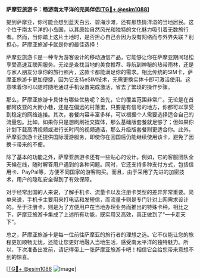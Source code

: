 **萨摩亚旅游卡：畅游南太平洋的完美伴侣[[TG💪+ @esim1088](https://t.me/s/esim1088)]**

提到萨摩亚，你可能会想到蓝天白云、碧海沙滩，还有那热情洋溢的当地居民。这个位于南太平洋的小岛国，以其原始自然风光和独特的文化魅力吸引着无数旅行者。然而，当你踏上这片土地时，是否担心自己会因为没有网络而与外界失联？别担心，萨摩亚旅游卡就是你的最佳选择！

萨摩亚旅游卡是一种专为游客设计的移动通信产品，它能够让你在萨摩亚期间轻松享受高速互联网服务。无论是查找当地的美食推荐、导航到神秘的热带雨林，还是与家人朋友分享你的旅行照片，这款卡都能满足你的需求。相比传统的SIM卡，萨摩亚旅游卡更加便捷，因为它支持eSIM技术，无需更换实体卡即可激活使用。这意味着你可以随时随地通过手机设置完成激活，省去了繁琐的操作步骤。

那么，萨摩亚旅游卡具体有哪些优势呢？首先，它的覆盖范围非常广。无论是在首都阿皮亚的大街小巷，还是在偏远的村落里，只要是有信号的地方，你都可以享受到稳定的网络连接。其次，套餐内容丰富多样，可以根据个人需要选择适合自己的流量包。比如，如果你只是想刷刷社交媒体，那么基础版套餐就足够了；但如果你计划下载高清视频或进行长时间的视频通话，那么升级版套餐则更适合你。此外，萨摩亚旅游卡还提供国际漫游服务，即使你在回国后仍能继续使用该卡，避免了因换卡带来的不便。

除了基本的功能之外，萨摩亚旅游卡还有一些贴心的设计。例如，它的客服团队全天候在线，随时解答用户遇到的各种问题。同时，它还支持多种支付方式，包括信用卡、PayPal等，方便不同国家的游客购买。而且，由于采用了先进的加密技术，用户的隐私安全得到了有效保障。

对于经常出国的人来说，了解手机卡、流量卡以及注册卡类型的差异非常重要。简单来说，手机卡主要用来打电话和发短信，而流量卡则是专门针对上网需求设计的。至于注册卡，则是为了方便用户在当地办理业务而推出的特殊卡种。相比之下，萨摩亚旅游卡集成了上述所有功能，既实用又高效，真正做到了“一卡走天下”。

总之，萨摩亚旅游卡是每一位前往萨摩亚的旅行者的理想之选。它不仅能让您的旅程更加顺畅无忧，还能让您更好地融入当地生活，感受南太平洋的独特魅力。所以，下次准备出发前，请记得带上一张萨摩亚旅游卡吧！相信它会给您带来意想不到的惊喜。

[[TG💪+ @esim1088](https://t.me/s/esim1088) ![Image](https://i.postimg.cc/4NQfJmqS/Snipaste-2025-05-13-00-14-12.png)]